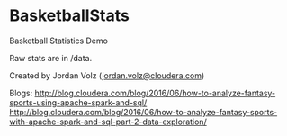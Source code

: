 # BasketballStats
Basketball Statistics Demo

Raw stats are in /data. 

Created by Jordan Volz (jordan.volz@cloudera.com)

Blogs:
http://blog.cloudera.com/blog/2016/06/how-to-analyze-fantasy-sports-using-apache-spark-and-sql/ 
http://blog.cloudera.com/blog/2016/06/how-to-analyze-fantasy-sports-with-apache-spark-and-sql-part-2-data-exploration/
